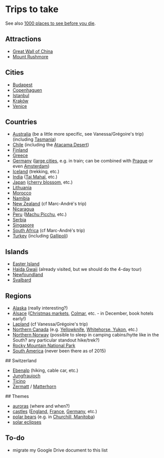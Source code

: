 # Trips to take

See also [1000 places to see before you die](http://1000places.com/).

## Attractions

* [Great Wall of China](https://en.wikipedia.org/wiki/Great_Wall_of_China)
* [Mount Rushmore](https://en.wikipedia.org/wiki/Mount_Rushmore)

## Cities

* [Budapest](https://en.wikipedia.org/wiki/Budapest)
* [Copenhaguen](https://en.wikipedia.org/wiki/Copenhagen)
* [Istanbul](https://en.wikipedia.org/wiki/Istanbul)
* [Kraków](https://en.wikipedia.org/wiki/Krak%C3%B3w)
* [Venice](https://en.wikipedia.org/wiki/Venice)

## Countries

* [Australia](https://en.wikipedia.org/wiki/Australia) (be a little more specific, see Vanessa/Grégoire's trip) (including [Tasmania](https://en.wikipedia.org/wiki/Tasmania))
* [Chile](https://en.wikipedia.org/wiki/Chile) (including the [Atacama Desert](https://en.wikipedia.org/wiki/Atacama_Desert))
* [Finland](https://en.wikipedia.org/wiki/Finland)
* [Greece](https://en.wikipedia.org/wiki/Greece)
* [Germany](https://en.wikipedia.org/wiki/Germany) ([large cities](https://en.wikipedia.org/wiki/List_of_cities_in_Germany_by_population), e.g. in train; can be combined with [Prague](https://en.wikipedia.org/wiki/Prague) or even [Amsterdam](https://en.wikipedia.org/wiki/Amsterdam))
* [Iceland](https://en.wikipedia.org/wiki/Iceland) (trekking, etc.)
* [India](https://en.wikipedia.org/wiki/India) ([Taj Mahal](https://en.wikipedia.org/wiki/Taj_Mahal), etc.)
* [Japan](https://en.wikipedia.org/wiki/Japan) ([cherry blossom](https://en.wikipedia.org/wiki/Cherry_blossom), etc.)
* [Lithuania](https://en.wikipedia.org/wiki/Lithuania)
* [Morocco](https://en.wikipedia.org/wiki/Morocco)
* [Namibia](https://en.wikipedia.org/wiki/Namibia)
* [New Zealand](https://en.wikipedia.org/wiki/New_Zealand) (cf Marc-André's trip)
* [Nicaragua](https://en.wikipedia.org/wiki/Nicaragua)
* [Peru](https://en.wikipedia.org/wiki/Peru) ([Machu Picchu](https://en.wikipedia.org/wiki/Machu_Picchu), etc.)
* [Serbia](https://en.wikipedia.org/wiki/Serbia)
* [Singapore](https://en.wikipedia.org/wiki/Singapore)
* [South Africa](https://en.wikipedia.org/wiki/South_Africa) (cf Marc-André's trip)
* [Turkey](https://en.wikipedia.org/wiki/Turkey) (including [Gallipoli](https://en.wikipedia.org/wiki/Gallipoli))

## Islands

* [Easter Island](https://en.wikipedia.org/wiki/Easter_Island)
* [Haida Gwaii](https://en.wikipedia.org/wiki/Haida_Gwaii) (already visited, but we should do the 4-day tour)
* [Newfoundland](https://en.wikipedia.org/wiki/Newfoundland_(island))
* [Svalbard](https://en.wikipedia.org/wiki/Svalbard)

## Regions

* [Alaska](https://en.wikipedia.org/wiki/Alaska) (really interesting?)
* [Alsace](https://en.wikipedia.org/wiki/Alsace) ([Christmas markets](https://en.wikipedia.org/wiki/Christmas_market), [Colmar](https://en.wikipedia.org/wiki/Colmar), etc. - in December, book hotels early!)
* [Lapland](https://en.wikipedia.org/wiki/S%C3%A1pmi) (cf Vanessa/Grégoire's trip)
* [Northern Canada](https://en.wikipedia.org/wiki/Northern_Canada) (e.g. [Yellowknife](https://en.wikipedia.org/wiki/Yellowknife), [Whitehorse, Yukon](https://en.wikipedia.org/wiki/Whitehorse,_Yukon), etc.)
* [Northern Norway](https://en.wikipedia.org/wiki/Northern_Norway) (possible to sleep in camping cabins/hytte like in the South? any particular standout hike/trek?)
* [Rocky Mountain National Park](https://en.wikipedia.org/wiki/Rocky_Mountain_National_Park)
* [South America](https://en.wikipedia.org/wiki/South_America) (never been there as of 2015)

## Switzerland

* [Ebenalp](https://en.wikipedia.org/wiki/Ebenalp) (hiking, cable car, etc.)
* [Jungfraujoch](https://en.wikipedia.org/wiki/Jungfraujoch)
* [Ticino](https://en.wikipedia.org/wiki/Ticino)
* [Zermatt](https://en.wikipedia.org/wiki/Zermatt) / [Matterhorn](https://en.wikipedia.org/wiki/Matterhorn)

## Themes

* [auroras](https://en.wikipedia.org/wiki/Aurora) (where and when?)
* [castles](https://en.wikipedia.org/wiki/Castle) ([England](https://en.wikipedia.org/wiki/England), [France](https://en.wikipedia.org/wiki/France), [Germany](https://en.wikipedia.org/wiki/Germany), etc.)
* [polar bears](https://en.wikipedia.org/wiki/Polar_bear) (e.g. in [Churchill, Manitoba](https://en.wikipedia.org/wiki/Churchill,_Manitoba))
* [solar eclipses](https://en.wikipedia.org/wiki/Solar_eclipse)

## To-do

* migrate my Google Drive document to this list
